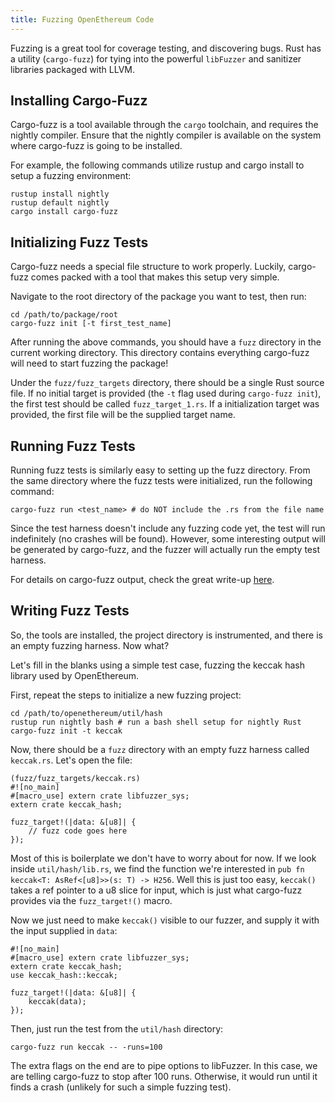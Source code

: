 ```yaml
---
title: Fuzzing OpenEthereum Code
---
```


Fuzzing is a great tool for coverage testing, and discovering bugs. Rust has a utility (`cargo-fuzz`) for tying into the powerful `libFuzzer` and sanitizer libraries packaged with LLVM.

## Installing Cargo-Fuzz

Cargo-fuzz is a tool available through the `cargo` toolchain, and requires the nightly compiler. Ensure that the nightly compiler is available on the system where cargo-fuzz is going to be installed. 

For example, the following commands utilize rustup and cargo install to setup a fuzzing environment:

```
rustup install nightly
rustup default nightly
cargo install cargo-fuzz
```

## Initializing Fuzz Tests

Cargo-fuzz needs a special file structure to work properly. Luckily, cargo-fuzz comes packed with a tool that makes this setup very simple.

Navigate to the root directory of the package you want to test, then run:

```
cd /path/to/package/root
cargo-fuzz init [-t first_test_name]
```

After running the above commands, you should have a `fuzz` directory in the current working directory. This directory contains everything cargo-fuzz will need to start fuzzing the package!

Under the `fuzz/fuzz_targets` directory, there should be a single Rust source file. If no initial target is provided (the `-t` flag used during `cargo-fuzz init`), the first test should be called `fuzz_target_1.rs`. If a initialization target was provided, the first file will be the supplied target name.

## Running Fuzz Tests

Running fuzz tests is similarly easy to setting up the fuzz directory. From the same directory where the fuzz tests were initialized, run the following command:

```
cargo-fuzz run <test_name> # do NOT include the .rs from the file name
```

Since the test harness doesn't include any fuzzing code yet, the test will run indefinitely (no crashes will be found). However, some interesting output will be generated by cargo-fuzz, and the fuzzer will actually run the empty test harness. 

For details on cargo-fuzz output, check the great write-up [here](https://llvm.org/docs/LibFuzzer.html#output).

## Writing Fuzz Tests

So, the tools are installed, the project directory is instrumented, and there is an empty fuzzing harness. Now what?

Let's fill in the blanks using a simple test case, fuzzing the keccak hash library used by OpenEthereum.

First, repeat the steps to initialize a new fuzzing project:

```
cd /path/to/openethereum/util/hash
rustup run nightly bash # run a bash shell setup for nightly Rust
cargo-fuzz init -t keccak
```

Now, there should be a `fuzz` directory with an empty fuzz harness called `keccak.rs`. Let's open the file:

```
(fuzz/fuzz_targets/keccak.rs)
#![no_main]
#[macro_use] extern crate libfuzzer_sys;
extern crate keccak_hash;

fuzz_target!(|data: &[u8]| {
    // fuzz code goes here
});
```

Most of this is boilerplate we don't have to worry about for now. If we look inside `util/hash/lib.rs`, we find the function we're interested in `pub fn keccak<T: AsRef<[u8]>>(s: T) -> H256`. Well this is just too easy, `keccak()` takes a ref pointer to a u8 slice for input, which is just what cargo-fuzz provides via the `fuzz_target!()` macro.

Now we just need to make `keccak()` visible to our fuzzer, and supply it with the input supplied in `data`:

```
#![no_main]
#[macro_use] extern crate libfuzzer_sys;
extern crate keccak_hash;
use keccak_hash::keccak;

fuzz_target!(|data: &[u8]| {
    keccak(data);
});
```

Then, just run the test from the `util/hash` directory:

```
cargo-fuzz run keccak -- -runs=100
```

The extra flags on the end are to pipe options to libFuzzer. In this case, we are telling cargo-fuzz to stop after 100 runs. Otherwise, it would run until it finds a crash (unlikely for such a simple fuzzing test).